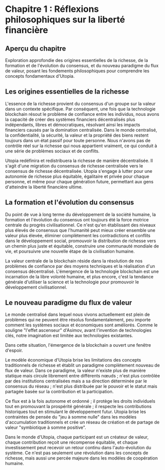 # Chapitre 1 : Réflexions philosophiques sur la liberté financière

## Aperçu du chapitre

Exploration approfondie des origines essentielles de la richesse, de la formation et de l'évolution du consensus, et du nouveau paradigme du flux de valeur, posant les fondements philosophiques pour comprendre les concepts fondamentaux d'Utopia.

## Les origines essentielles de la richesse

L'essence de la richesse provient du consensus d'un groupe sur la valeur dans un contexte spécifique. Par conséquent, une fois que la technologie blockchain résout le problème de confiance entre les individus, nous avons la capacité de créer des systèmes financiers décentralisés plus indépendants, libres et démocratiques, résolvant ainsi les impacts financiers causés par la domination centralisée. Dans le monde centralisé, la confidentialité, la sécurité, la valeur et la propriété des biens restent toujours dans un état passif pour toute personne. Nous n'avons pas de contrôle réel sur la richesse qui nous appartient vraiment, ce qui conduit à une série de problèmes sociaux et de conflits.

Utopia redéfinira et redistribuera la richesse de manière décentralisée. Il s'agit d'une migration du consensus de richesse centralisée vers le consensus de richesse décentralisée. Utopia s'engage à lutter pour une autonomie de richesse plus équitable, égalitaire et privée pour chaque personne, et même pour chaque génération future, permettant aux gens d'atteindre la liberté financière ultime.

## La formation et l'évolution du consensus

Du point de vue à long terme du développement de la société humaine, la formation et l'évolution du consensus ont toujours été la force motrice centrale du progrès civilisationnel. Ce n'est qu'en établissant des niveaux plus élevés de consensus que l'humanité peut mieux créer ensemble une valeur plus élevée, éliminer complètement les contradictions et conflits dans le développement social, promouvoir la distribution de richesse vers un chemin plus juste et équitable, construire une communauté mondiale de vie, et poursuivre une nouvelle étape de la civilisation humaine.

La valeur centrale de la blockchain réside dans la résolution de nos problèmes de confiance par des moyens techniques et la réalisation d'un consensus décentralisé. L'émergence de la technologie blockchain est une incarnation de la libre volonté humaine, et plus encore, c'est la tendance générale d'utiliser la science et la technologie pour promouvoir le développement civilisationnel.

## Le nouveau paradigme du flux de valeur

Le monde centralisé dans lequel nous vivons actuellement est plein de problèmes qui ne peuvent être résolus fondamentalement, peu importe comment les systèmes sociaux et économiques sont améliorés. Comme le souligne "l'effet ascenseur" d'Asimov, avant l'invention de technologies clés, notre imagination est limitée aux technologies existantes.

Dans cette situation, l'émergence de la blockchain a ouvert une fenêtre d'espoir.

Le modèle économique d'Utopia brise les limitations des concepts traditionnels de richesse et établit un paradigme complètement nouveau de flux de valeur. Dans ce paradigme, la valeur n'existe plus de manière statique mais circule librement entre différents nœuds ; n'est plus contrôlée par des institutions centralisées mais a sa direction déterminée par le consensus du réseau ; n'est plus distribuée par le pouvoir et le statut mais partagée basée sur la contribution et la participation.

Ce flux est à la fois autonome et ordonné ; il protège les droits individuels tout en promouvant la prospérité générale ; il respecte les contributions historiques tout en stimulant le développement futur. Utopia brise les contraintes de pensée du "jeu à somme nulle" dans les modèles d'accumulation traditionnels et crée un réseau de création et de partage de valeur "symbiotique à somme positive".

Dans le monde d'Utopia, chaque participant est un créateur de valeur, chaque contribution reçoit une récompense équitable, et chaque investissement peut recevoir un retour continu dans l'auto-évolution du système. Ce n'est pas seulement une révolution dans les concepts de richesse, mais aussi une percée majeure dans les modèles de coopération humaine.